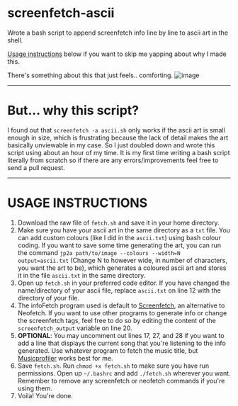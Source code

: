 # screenfetch-ascii
Wrote a bash script to append screenfetch info line by line to ascii art in the shell.

[Usage instructions](#usage-instructions) below if you want to skip me yapping about why I made this.

There's something about this that just feels.. comforting.
![image](https://github.com/user-attachments/assets/4ec2758b-6569-48d5-ab60-8f2ce9712a95)


---
# But... why this script?
I found out that `screenfetch -a ascii.sh` only works if the ascii art is small enough in size, which is frustrating because the lack of detail makes the art basically unviewable in my case.
So I just doubled down and wrote this script using about an hour of my time. It is my first time writing a bash script literally from scratch so if there are any errors/improvements feel free to send a pull request.

---
# USAGE INSTRUCTIONS
1. Download the raw file of `fetch.sh` and save it in your home directory.
2. Make sure you have your ascii art in the same directory as a `txt` file. You can add custom colours (like I did in the `ascii.txt`) using bash colour coding. If you want to save some time generating the art, you can run the command `jp2a path/to/image --colours --width=N output=ascii.txt` (Change N to however wide, in number of characters, you want the art to be), which generates a coloured ascii art and stores it in the file `ascii.txt` in the same directory.
3. Open up `fetch.sh` in your preferred code editor. If you have changed the name/directory of your ascii file, replace `ascii.txt` on line 12 with the directory of your file.
4. The infoFetch program used is default to [Screenfetch](https://github.com/KittyKatt/screenFetch), an alternative to Neofetch. If you want to use other programs to generate info or change the screenfetch tags, feel free to do so by editing the content of the `screenfetch_output` variable on line 20.
5. **OPTIONAL**: You may uncomment out lines 17, 27, and 28 if you want to add a line that displays the current song that you're listening to the info generated. Use whatever program to fetch the music title, but [Musicprofiler](https://ongezell.com/software/musicidentifier/musicprofilerv1.7z) works best for me.
6. Save `fetch.sh`. Run `chmod +x fetch.sh` to make sure you have run permissions. Open up `~/.bashrc` and add `./fetch.sh` wherever you want. Remember to remove any screenfetch or neofetch commands if you're using them.
7. Voila! You're done.
